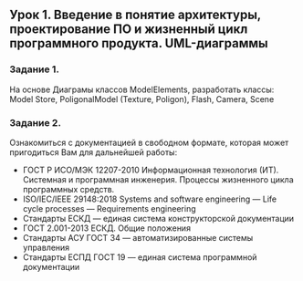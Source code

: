 ## Урок 1. Введение в понятие архитектуры, проектирование ПО и жизненный цикл программного продукта. UML-диаграммы  

### Задание 1. 

На основе Диаграмы классов ModelElements, разработать классы: Model Store, PoligonalModel (Texture, Poligon), Flash, Camera, Scene

### Задание 2. 

Ознакомиться с документацией в свободном формате, которая может пригодиться Вам для дальнейшей работы:

 - ГОСТ Р ИСО/МЭК 12207-2010 Информационная технология (ИТ). Системная и программная инженерия. Процессы жизненного цикла программных средств.
 - ISO/IEC/IEEE 29148:2018 Systems and software engineering — Life cycle processes — Requirements engineering
 - Стандарты ЕСКД — единая система конструкторской документации
 - ГОСТ 2.001-2013 ЕСКД. Общие положения
 - Стандарты АСУ ГОСТ 34 — автоматизированные системы управления
 - Стандарты ЕСПД ГОСТ 19 — единая система программной документации